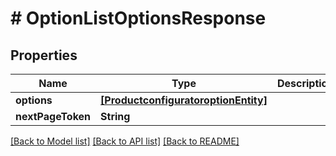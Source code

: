 # # OptionListOptionsResponse


## Properties


Name | Type | Description | Notes
------------ | ------------- | ------------- | -------------
**options**| [**[ProductconfiguratoroptionEntity]**](ProductconfiguratoroptionEntity.md) |   | [optional]
**nextPageToken**| **String** |   | [optional]


[[Back to Model list]](../../README.md#models) [[Back to API list]](../../README.md#endpoints) [[Back to README]](../../README.md)
